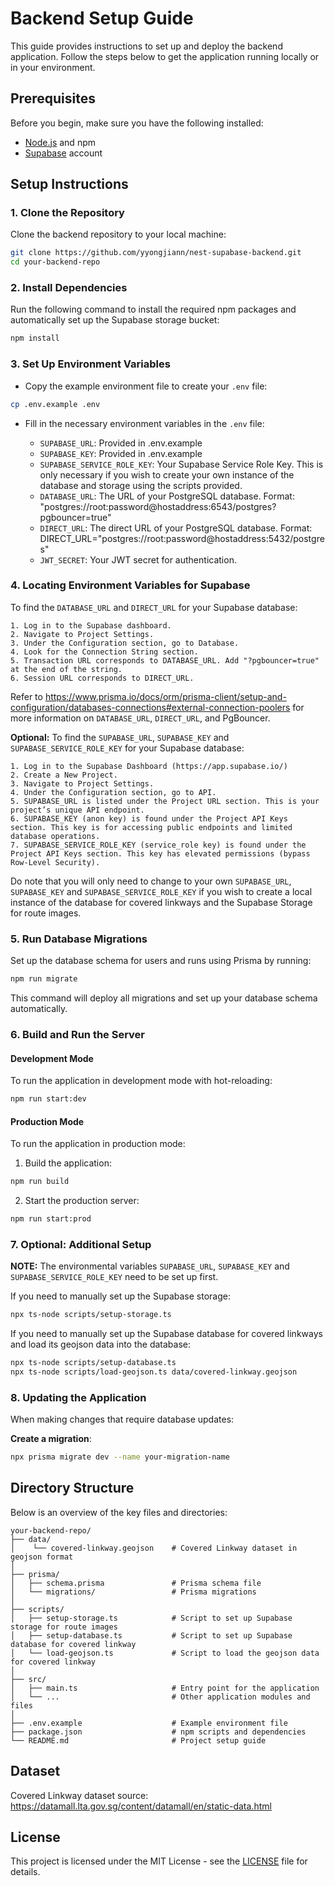 # Backend Setup Guide

This guide provides instructions to set up and deploy the backend application. Follow the steps below to get the application running locally or in your environment.

## Prerequisites

Before you begin, make sure you have the following installed:

- [Node.js](https://nodejs.org/) and npm
- [Supabase](https://supabase.com/) account

## Setup Instructions

### 1. Clone the Repository

Clone the backend repository to your local machine:

```bash
git clone https://github.com/yyongjiann/nest-supabase-backend.git
cd your-backend-repo
```

### 2. Install Dependencies

Run the following command to install the required npm packages and automatically set up the Supabase storage bucket:

```bash
npm install
```

### 3. Set Up Environment Variables

- Copy the example environment file to create your `.env` file:

```bash
cp .env.example .env
```

- Fill in the necessary environment variables in the `.env` file:

  - `SUPABASE_URL`: Provided in .env.example
  - `SUPABASE_KEY`: Provided in .env.example
  - `SUPABASE_SERVICE_ROLE_KEY`: Your Supabase Service Role Key. This is only necessary if you wish to create your own instance of the database and storage using the scripts provided.
  - `DATABASE_URL`: The URL of your PostgreSQL database.
    Format: "postgres://root:password@hostaddress:6543/postgres?pgbouncer=true"
  - `DIRECT_URL`: The direct URL of your PostgreSQL database. Format: DIRECT_URL="postgres://root:password@hostaddress:5432/postgres"
  - `JWT_SECRET`: Your JWT secret for authentication.

### 4. Locating Environment Variables for Supabase

To find the `DATABASE_URL` and `DIRECT_URL` for your Supabase database:

    1. Log in to the Supabase dashboard.
    2. Navigate to Project Settings.
    3. Under the Configuration section, go to Database.
    4. Look for the Connection String section.
    5. Transaction URL corresponds to DATABASE_URL. Add "?pgbouncer=true" at the end of the string.
    6. Session URL corresponds to DIRECT_URL.

Refer to https://www.prisma.io/docs/orm/prisma-client/setup-and-configuration/databases-connections#external-connection-poolers for more information on `DATABASE_URL`, `DIRECT_URL`, and PgBouncer.

**Optional:** To find the `SUPABASE_URL`, `SUPABASE_KEY` and `SUPABASE_SERVICE_ROLE_KEY` for your Supabase database:

    1. Log in to the Supabase Dashboard (https://app.supabase.io/)
    2. Create a New Project.
    3. Navigate to Project Settings.
    4. Under the Configuration section, go to API.
    5. SUPABASE_URL is listed under the Project URL section. This is your project’s unique API endpoint.
    6. SUPABASE_KEY (anon key) is found under the Project API Keys section. This key is for accessing public endpoints and limited database operations.
    7. SUPABASE_SERVICE_ROLE_KEY (service_role key) is found under the Project API Keys section. This key has elevated permissions (bypass Row-Level Security).

Do note that you will only need to change to your own `SUPABASE_URL`, `SUPABASE_KEY` and `SUPABASE_SERVICE_ROLE_KEY` if you wish to create a local instance of the database for covered linkways and the Supabase Storage for route images.

### 5. Run Database Migrations

Set up the database schema for users and runs using Prisma by running:

```bash
npm run migrate
```

This command will deploy all migrations and set up your database schema automatically.

### 6. Build and Run the Server

#### Development Mode

To run the application in development mode with hot-reloading:

```bash
npm run start:dev
```

#### Production Mode

To run the application in production mode:

1. Build the application:

```bash
npm run build
```

2. Start the production server:

```bash
npm run start:prod
```

### 7. Optional: Additional Setup

**NOTE:** The environmental variables `SUPABASE_URL`, `SUPABASE_KEY` and `SUPABASE_SERVICE_ROLE_KEY` need to be set up first.

If you need to manually set up the Supabase storage:

```bash
npx ts-node scripts/setup-storage.ts
```

If you need to manually set up the Supabase database for covered linkways and load its geojson data into the database:

```bash
npx ts-node scripts/setup-database.ts
npx ts-node scripts/load-geojson.ts data/covered-linkway.geojson
```

### 8. Updating the Application

When making changes that require database updates:

**Create a migration**:

```bash
npx prisma migrate dev --name your-migration-name
```

## Directory Structure

Below is an overview of the key files and directories:

```
your-backend-repo/
├── data/
│    └── covered-linkway.geojson    # Covered Linkway dataset in geojson format
│
├── prisma/
│   ├── schema.prisma               # Prisma schema file
│   └── migrations/                 # Prisma migrations
│
├── scripts/
│   ├── setup-storage.ts            # Script to set up Supabase storage for route images
│   ├── setup-database.ts           # Script to set up Supabase database for covered linkway
│   └── load-geojson.ts             # Script to load the geojson data for covered linkway
│
├── src/
│   ├── main.ts                     # Entry point for the application
│   └── ...                         # Other application modules and files
│
├── .env.example                    # Example environment file
├── package.json                    # npm scripts and dependencies
└── README.md                       # Project setup guide
```

## Dataset

Covered Linkway dataset source: https://datamall.lta.gov.sg/content/datamall/en/static-data.html

## License

This project is licensed under the MIT License - see the [LICENSE](LICENSE) file for details.

